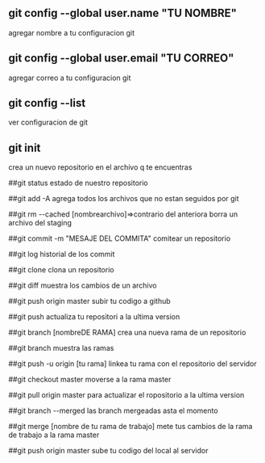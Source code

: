 ## git config --global user.name "TU NOMBRE"
agregar nombre a tu configuracion git
## git config --global user.email "TU CORREO"
agregar correo a tu configuracion git
## git config --list
ver configuracion de git 
## git init
crea un nuevo repositorio en el archivo q te encuentras

##git status
estado de nuestro repositorio
 
##git add -A 
agrega todos los archivos que no estan seguidos por git

##git rm --cached [nombrearchivo]=>contrario del anteriora
borra un archivo del staging

##git commit -m "MESAJE DEL COMMITA"
comitear un repositorio

##git log
historial de los commit

##git clone
clona un repositorio

##git diff
muestra los cambios de un archivo

##git push origin master
subir tu codigo  a github

##git push
actualiza tu repositori a la ultima version

##git branch [nombreDE RAMA]
crea una nueva rama de un repositorio

##git branch
muestra las ramas

##git push -u origin [tu rama]
linkea tu rama con el repositorio del servidor

##git checkout master
moverse a la rama master

##git pull origin master
para actualizar el ropositorio a la ultima version

##git branch --merged
las branch mergeadas asta el momento
 
##git merge [nombre de tu rama de trabajo]
mete tus cambios de la rama de trabajo a la rama master

##git push origin master
sube tu codigo del local al servidor